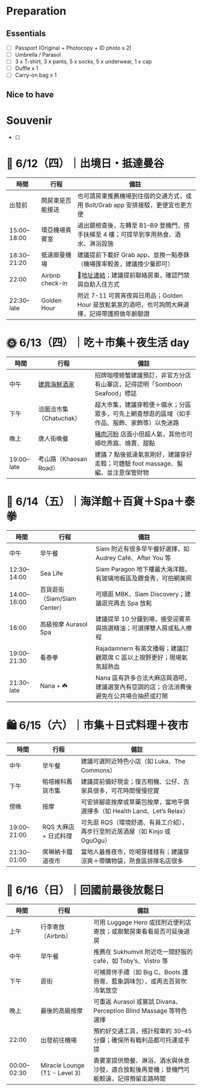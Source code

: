 # Preparation
## Essentials
- [ ] Passport (Original + Photocopy + ID photo x 2)
- [ ] Umbrella / Parasol
- [ ] 3 x T-shirt, 3 x pants, 5 x socks, 5 x underwear, 1 x cap
- [ ] Duffle x 1
- [ ] Carry-on bag x 1

## Nice to have

# Souvenir
- [ ] 
# 🛫 6/12（四）｜出境日・抵達曼谷

| 時間          | 行程              | 備註                                                                       |
| ----------- | --------------- | ------------------------------------------------------------------------ |
| 出發前         | 問房東是否能接送        | 也可請房東推薦機場到住宿的交通方式，或用 Bolt/Grab app 安排接駁，更便宜也更方便                          |
| 15:00–18:00 | 環亞機場貴賓室         | 過出鏡檢查後，左轉至 B1–B9 登機門，搭手扶梯至 4 樓；可提早到享用熱食、酒水、淋浴設施                          |
| 18:30–21:20 | 抵達廊曼機場          | 建議提前下載好 Grab app，並換一點泰銖（機場匯率較差，建議換少量即可）                                  |
| 22:00       | Airbnb check-in | 📍[地址連結](https://maps.app.goo.gl/4PoEvrqSS1X3fKLa6)；建議提前聯絡房東，確認門禁與自助入住方式 |
| 22:30–late  | Golden Hour     | 附近 7-11 可買宵夜與日用品；Golden Hour 是放鬆氣氛的酒吧，也可詢問大麻選擇，記得帶護照做年齡驗證                |


# 🌞 6/13（四）｜吃＋市集＋夜生活 day

| 時間         | 行程                                           | 備註                                                                               |
| ---------- | -------------------------------------------- | -------------------------------------------------------------------------------- |
| 中午         | [建興海鮮酒家](https://www.somboonseafood.com/en/) | 招牌咖哩螃蟹建議預訂，非官方分店有山寨店，記得認明「Somboon Seafood」標誌                                     |
| 下午         | 洽圖洽市集（Chatuchak）                             | 超大市集，建議穿輕便＋備水；分區眾多，可先上網查想逛的區域（如手作品、服飾、家飾等）以免迷路                                   |
| 晚上         | 唐人街晚餐                                        | [豬肉河粉](https://maps.app.goo.gl/xav2bMMgVDTst8Zs8?g_st=ic) 店面小但超人氣，其他也可順吃燕窩、燒賣、甜點 |
| 19:00–late | 考山路（Khaosan Road）                            | 建議 7 點後抵達氣氛剛好，建議穿好走鞋；可體驗 foot massage、髮編，並注意保管財物                                 |


# 🐠 6/14（五）｜海洋館＋百貨＋Spa＋泰拳

| 時間          | 行程                     | 備註                                             |
| ----------- | ---------------------- | ---------------------------------------------- |
| 中午          | 早午餐                    | Siam 附近有很多早午餐好選擇，如 Audrey Café、After You 等     |
| 12:30–14:00 | Sea Life               | Siam Paragon 地下樓最大海洋館，有玻璃地板區及餵食秀，可拍網美照         |
| 14:00–16:00 | 百貨逛街（Siam/Siam Center） | 可順逛 MBK、Siam Discovery；建議逛完再去 Spa 放鬆           |
| 16:00       | 高級按摩 Aurasol Spa       | 建議提早 10 分鐘到場，接受迎賓茶與挑選精油；可選擇雙人房或私人療程            |
| 19:00–21:30 | 看泰拳                    | Rajadamnern 有英文播報；建議訂觀眾席 C 區以上視野更好；現場氣氛超熱血     |
| 21:30–late  | Nana + ☘️              | Nana 區有許多合法大麻店與酒吧，建議選室內有空調的店；合法消費後避免在公共場合抽菸或打鬧 |


# 🛍️ 6/15（六）｜市集＋日式料理＋夜市

| 時間          | 行程             | 備註                                               |
| ----------- | -------------- | ------------------------------------------------ |
| 中午          | 早午餐            | 建議可選附近特色小店（如 Luka、The Commons）                   |
| 下午          | 帕塔維科舊貨市集       | 建議提前備好現金；復古相機、公仔、古家具很多，可花時間慢慢挖寶                  |
| 傍晚          | 按摩             | 可安排腳底按摩或草藥包按摩，當地平價選擇多（如 Health Land、Let’s Relax） |
| 19:00–21:00 | RQS 大麻店 + 日式料理 | 可先逛 RQS（環境舒適、有員工介紹），再步行至附近居酒屋（如 Kinjo 或 OguOgu）  |
| 21:30–01:00 | 席琳納卡鐵道夜市       | 當地人最推夜市，吃喝穿樣樣有；建議穿涼爽＋帶購物袋，熟食區排隊名店很多              |


# 🎒 6/16（日）｜回國前最後放鬆日

| 時間          | 行程                            | 備註                                                    |
| ----------- | ----------------------------- | ----------------------------------------------------- |
| 上午          | 行李寄放（Airbnb）                  | 可用 Luggage Hero 或找附近便利店寄放；或聯繫房東看看是否可延後退房              |
| 中午          | 早午餐                           | 推薦在 Sukhumvit 附近吃一間舒服的 café，如 Toby’s、Vistro 等         |
| 下午          | 逛街                            | 可補買伴手禮（如 Big C、Boots 護唇膏、藍象調味包），或再去百貨吹冷氣放空            |
| 晚上          | 最後的高級按摩                       | 可重返 Aurasol 或嘗試 Divana、Perception Blind Massage 等特色選擇 |
| 22:00       | 出發前往機場                        | 預約好交通工具，搭計程車約 30–45 分鐘；確保所有戰利品都可托運或手提                 |
| 00:00–02:30 | Miracle Lounge (T1 - Level 3) | 貴賓室提供簡餐、淋浴、酒水與休息沙發，適合放鬆後再登機；登機門可能較遠，記得預留走路時間          |
